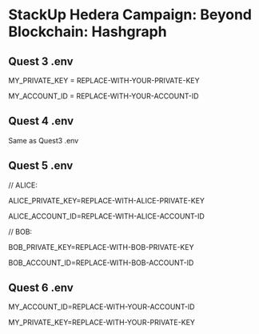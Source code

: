 # StackUp Hedera Campaign: Beyond Blockchain: Hashgraph

## Quest 3 .env
MY_PRIVATE_KEY = REPLACE-WITH-YOUR-PRIVATE-KEY

MY_ACCOUNT_ID = REPLACE-WITH-YOUR-ACCOUNT-ID

## Quest 4 .env
Same as Quest3 .env

## Quest 5 .env
// ALICE:

ALICE_PRIVATE_KEY=REPLACE-WITH-ALICE-PRIVATE-KEY

ALICE_ACCOUNT_ID=REPLACE-WITH-ALICE-ACCOUNT-ID

// BOB:

BOB_PRIVATE_KEY=REPLACE-WITH-BOB-PRIVATE-KEY

BOB_ACCOUNT_ID=REPLACE-WITH-BOB-ACCOUNT-ID

## Quest 6 .env
MY_ACCOUNT_ID=REPLACE-WITH-YOUR-ACCOUNT-ID

MY_PRIVATE_KEY=REPLACE-WITH-YOUR-PRIVATE-KEY
